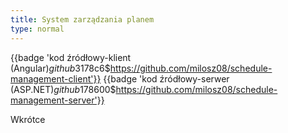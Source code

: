```yaml
---
title: System zarządzania planem
type: normal
---
```


{{badge 'kod źródłowy-klient (Angular)$github$3178c6$https://github.com/milosz08/schedule-management-client'}}
{{badge 'kod źródłowy-serwer (ASP.NET)$github$178600$https://github.com/milosz08/schedule-management-server'}}

Wkrótce
